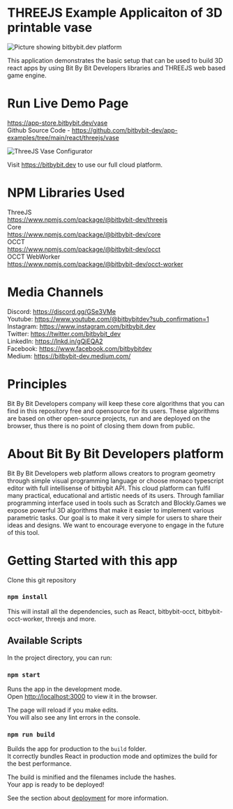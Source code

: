# THREEJS Example Applicaiton of 3D printable vase

<img src="https://app.bitbybit.dev/assets/git-cover.png" alt="Picture showing bitbybit.dev platform">

This application demonstrates the basic setup that can be used to build 3D react apps by using Bit By Bit Developers libraries and THREEJS web based game engine.

# Run Live Demo Page
https://app-store.bitbybit.dev/vase  
Github Source Code - https://github.com/bitbybit-dev/app-examples/tree/main/react/threejs/vase 

<img src="https://app.bitbybit.dev/assets/bitbybit-threejs.png" alt="ThreeJS Vase Configurator">

Visit https://bitbybit.dev to use our full cloud platform.

# NPM Libraries Used    
ThreeJS        
https://www.npmjs.com/package/@bitbybit-dev/threejs     
Core        
https://www.npmjs.com/package/@bitbybit-dev/core     
OCCT        
https://www.npmjs.com/package/@bitbybit-dev/occt     
OCCT WebWorker      
https://www.npmjs.com/package/@bitbybit-dev/occt-worker      

# Media Channels
Discord: https://discord.gg/GSe3VMe  
Youtube: https://www.youtube.com/@bitbybitdev?sub_confirmation=1  
Instagram: https://www.instagram.com/bitbybit.dev  
Twitter: https://twitter.com/bitbybit_dev  
LinkedIn: https://lnkd.in/gQjEQA2  
Facebook: https://www.facebook.com/bitbybitdev  
Medium: https://bitbybit-dev.medium.com/  

# Principles
Bit By Bit Developers company will keep these core algorithms that you can find in this repository free and opensource for its users. These algorithms are based on other open-source projects, run and are deployed on the browser, thus there is no point of closing them down from public.

# About Bit By Bit Developers platform
Bit By Bit Developers web platform allows creators to program geometry through simple visual programming language or choose monaco typescript editor with full intellisense of bitbybit API. This cloud platform can fulfil many practical, educational and artistic needs of its users. Through familiar programming interface used in tools such as Scratch and Blockly.Games we expose powerful 3D algorithms that make it easier to implement various parametric tasks. Our goal is to make it very simple for users to share their ideas and designs. We want to encourage everyone to engage in the future of this tool.

# Getting Started with this app

Clone this git repository
### `npm install`

This will install all the dependencies, such as React, bitbybit-occt, bitbybit-occt-worker, threejs and more.
## Available Scripts

In the project directory, you can run:

### `npm start`

Runs the app in the development mode.\
Open [http://localhost:3000](http://localhost:3000) to view it in the browser.

The page will reload if you make edits.\
You will also see any lint errors in the console.

### `npm run build`

Builds the app for production to the `build` folder.\
It correctly bundles React in production mode and optimizes the build for the best performance.

The build is minified and the filenames include the hashes.\
Your app is ready to be deployed!

See the section about [deployment](https://facebook.github.io/create-react-app/docs/deployment) for more information.
